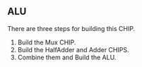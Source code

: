 ## ALU

There are three steps for building this CHIP.

1. Build the Mux CHIP.
2. Build the HalfAdder and Adder CHIPS.
3. Combine them and Build the  ALU.